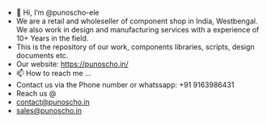 - 👋 Hi, I’m @punoscho-ele
- We are a retail and wholeseller of component shop in India, Westbengal. We also work in design and manufacturing services with a experience of 10+ Years in the field.
- This is the repository of our work, components libraries, scripts, design documents etc.
- Our website: https://punoscho.in/
- 📫 How to reach me ...
- Contact us via the Phone number or whatssapp: +91 9163986431
- Reach us @
- contact@punoscho.in
- sales@punoscho.in

<!---
punoscho-ele/punoscho-ele is a ✨ special ✨ repository because its `README.md` (this file) appears on your GitHub profile.
You can click the Preview link to take a look at your changes.
--->
